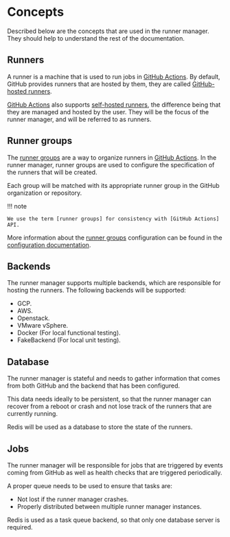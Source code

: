# Concepts

Described below are the concepts that are used in the runner manager.
They should help to understand the rest of the documentation.

## Runners

A runner is a machine that is used to run jobs in [GitHub Actions].
By default, GitHub provides runners that are hosted by them, they
are called [GitHub-hosted runners].

[GitHub Actions] also supports [self-hosted runners], the difference
being that they are managed and hosted by the user.
They will be the focus of the runner manager, and will be referred
to as runners.

## Runner groups

The [runner groups] are a way to organize runners in [GitHub Actions].
In the runner manager, runner groups are used to configure
the specification of the runners that will be created.

Each group will be matched with its appropriate runner group
in the GitHub organization or repository.

!!! note

    We use the term [runner groups] for consistency with [GitHub Actions] API.

More information about the [runner groups] configuration can be found in the
[configuration documentation](./configuration.md#runner-groups).

## Backends

The runner manager supports multiple backends, which are responsible
for hosting the runners. The following backends will be supported:

- GCP.
- AWS.
- Openstack.
- VMware vSphere.
- Docker (For local functional testing).
- FakeBackend (For local unit testing).

## Database

The runner manager is stateful and needs to gather information that comes from both
GitHub and the backend that has been configured.

This data needs ideally to be persistent, so that the runner manager can
recover from a reboot or crash and not lose track of the runners
that are currently running.

Redis will be used as a database to store the state of the runners.

## Jobs

The runner manager will be responsible for jobs that are triggered
by events coming from GitHub as well as health checks that are
triggered periodically.

A proper queue needs to be used to ensure that tasks are:

- Not lost if the runner manager crashes.
- Properly distributed between multiple runner manager instances.

Redis is used as a task queue backend, so that only one database server
is required.

[Runner groups]: https://docs.github.com/en/enterprise-cloud@latest/actions/hosting-your-own-runners/managing-self-hosted-runners/managing-access-to-self-hosted-runners-using-groups#about-runner-groups
[GitHub-hosted runners]: https://docs.github.com/en/enterprise-cloud@latest/actions/using-github-hosted-runners/about-github-hosted-runners
[self-hosted runners]: https://docs.github.com/en/enterprise-cloud@latest/actions/hosting-your-own-runners/managing-self-hosted-runners/about-self-hosted-runners
[GitHub Actions]: https://docs.github.com/en/actions
